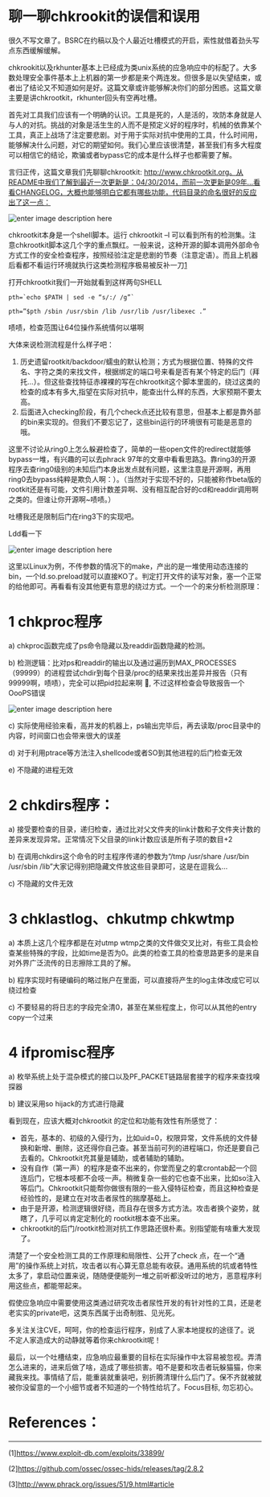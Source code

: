 # 聊一聊chkrookit的误信和误用

很久不写文章了。BSRC在约稿以及个人最近吐槽模式的开启，索性就借着劲头写点东西缓解缓解。

chkrookit以及rkhunter基本上已经成为类unix系统的应急响应中的标配了。大多数处理安全事件基本上上机器的第一步都是来个两连发。但很多是以失望结束，或者出了结论又不知道如何是好。这篇文章或许能够解决你们的部分困惑。这篇文章主要是讲chkrootkit，rkhunter回头有空再吐槽。

首先对工具我们应该有一个明确的认识。工具是死的，人是活的，攻防本身就是人与人的对抗。挑战的对象是活生生的人而不是预定义好的程序时，机械的依靠某个工具，真正上战场了注定要悲剧。对于用于实际对抗中使用的工具，什么时间用，能够解决什么问题，对它的期望如何。我们心里应该很清楚，甚至我们有多大程度可以相信它的结论，欺骗或者bypass它的成本是什么样子也都需要了解。

言归正传，这篇文章我们先聊聊chkrootkit: http://www.chkrootkit.org。从README中我们了解到最近一次更新是：04/30/2014，而前一次更新是09年…看看CHANGELOG，大概也能够明白它都有哪些功能，代码目录的命名很好的反应出了这一点：

![enter image description here](http://drops.javaweb.org/uploads/images/42f6a1c53974d80937c2f870b69843aa5bc27065.jpg)

chkrootkit本身是一个shell脚本。运行 chkrootkit –l 可以看到所有的检测集。注意chkrootkit脚本这几个字的重点飘红。一般来说，这种开源的脚本调用外部命令方式工作的安全检查程序，按照经验注定是悲剧的节奏（注意定语）。而且上机器后看都不看运行环境就执行这类检测程序极易被反补一刀[1](http://xteam.baidu.com/wp-content/uploads/2015/06/2.png)

打开chkrootkit我们一开始就看到这样两句SHELL

```
pth=`echo $PATH | sed -e “s/:/ /g”`

pth=”$pth /sbin /usr/sbin /lib /usr/lib /usr/libexec .”

```

啧啧，检查范围让64位操作系统情何以堪啊

大体来说检测流程是什么样子吧：

1.  历史遗留rootkit/backdoor/蠕虫的默认检测；方式为根据位置、特殊的文件名、字符之类的来找文件，根据绑定的端口号来看是否有某个特定的后门（拜托…）。但这些查找特征赤裸裸的写在chkrootkit这个脚本里面的，绕过这类的检查的成本有多大,指望在实际对抗中，能查出什么样的东西，大家预期不要太高。
2.  后面进入checking阶段，有几个check点还比较有意思，但基本上都是靠外部的bin来实现的。但我们不要忘记了，这些bin运行的环境很有可能是恶意的哦。

这里不讨论从ring0上怎么躲避检查了，简单的一些open文件的redirect就能够bypass一堆，有兴趣的可以去phrack 97年的文章中看看思路[3](http://xteam.baidu.com/wp-content/uploads/2015/06/2.png)。靠ring3的开源程序去查ring0级别的未知后门本身出发点就有问题，这里注意是开源啊，再用ring0去bypass纯粹是欺负人啊：）。（当然对于实现不好的，只能被称作beta版的rootkit还是有可能，文件引用计数差异啊、没有相互配合好的cd和readdir调用啊之类的。但谁让你开源啊~啧啧。）

吐槽我还是限制后门在ring3下的实现吧。

Ldd看一下

![enter image description here](http://drops.javaweb.org/uploads/images/48c6d9a3e4bcefea7484efafc53ea9f417a5a20f.jpg)

这里以Linux为例，不传参数的情况下的make，产出的是一堆使用动态连接的bin，一个ld.so.preload就可以直接KO了。判定打开文件的读写对象，塞一个正常的给他即可。再看看有没其他更有意思的绕过方式。一个一个的来分析检测原理：

1 chkproc程序
===========

a) chkproc函数完成了ps命令隐藏以及readdir函数隐藏的检测。

b) 检测逻辑：比对ps和readdir的输出以及通过遍历到MAX_PROCESSES（99999）的进程尝试chdir到每个目录/proc的结果来找出差异并报告（只有99999啊，啧啧），完全可以把pid拉起来啊 , 不过这样检查会导致报告一个OooPS错误

![enter image description here](http://drops.javaweb.org/uploads/images/94c307abff3c8492aa6607139108d07b85a99c0a.jpg)

c) 实际使用经验来看，高并发的机器上，ps输出完毕后，再去读取/proc目录中的内容，时间窗口也会带来很大的误差

d) 对于利用ptrace等方法注入shellcode或者SO到其他进程的后门检查无效

e) 不隐藏的进程无效

2 chkdirs程序：
============

a) 接受要检查的目录，递归检查，通过比对父文件夹的link计数和子文件夹计数的差异来发现异常。正常情况下父目录的link计数应该是所有子项的数目+2

b) 在调用chkdirs这个命令的时主程序传递的参数为“/tmp /usr/share /usr/bin /usr/sbin /lib”大家记得别把隐藏文件放这些目录即可，这是在逗我么…

c) 不隐藏的文件无效

3 chklastlog、chkutmp chkwtmp
============================

a) 本质上这几个程序都是在对utmp wtmp之类的文件做交叉比对，有些工具会检查某些特殊的字段，比如time是否为0。此类的检查工具的检查思路更多的是来自对外界广泛流传的日志擦除工具的了解。

b) 程序实现时有硬编码的略过账户在里面，可以直接将产生的log主体改成它可以绕过检查

c) 不要轻易的将日志的字段完全清0，甚至在某些程度上，你可以从其他的entry copy一个过来

4 ifpromisc程序
=============

a) 枚举系统上处于混杂模式的接口以及PF_PACKET链路层套接字的程序来查找嗅探器

b) 建议采用so hijack的方式进行隐藏

看到现在，应该大概对chkrootkit 的定位和功能有效性有所感觉了：

*   首先，基本的、初级的入侵行为，比如uid=0，权限异常，文件系统的文件替换和新增、删除，这还得你自己查。甚至当前可列的进程端口，你还是要自己去看的。Chkrootkit充其量是辅助，或者辅助的辅助。
*   没有自作（第一声）的程序是查不出来的，你堂而皇之的拿crontab起一个回连后门，它根本吱都不会吱一声。稍微复杂一些的它也查不出来，比如so注入等后门。Chkrootkit只能帮你做很有限的一些入侵特征检查，而且这种检查是经验性的，是建立在对攻击者尿性的揣摩基础上。
*   由于是开源，检测逻辑很好绕，而且存在很多方式方法。攻击者换个姿势，就瞎了，几乎可以肯定定制化的 rootkit根本查不出来。
*   chkrootkit的后门/rootkit检测对抗工作思路还很朴素。别指望能有啥重大发现了。

清楚了一个安全检测工具的工作原理和局限性、公开了check 点，在一个“通用”的操作系统上对抗，攻击者以有心算无意总能有收获。通用系统的坑或者特性太多了，拿启动位置来说，随随便便能列一堆之前听都没听过的地方，恶意程序利用这些点，都能带起来。

假使应急响应中需要使用这类通过研究攻击者尿性开发的有针对性的工具，还是老老实实的private吧，这类东西属于出奇制胜、见光死。

多关注关注CVE，呵呵，你的检查运行程序，别成了人家本地提权的途径了。说不定人家造成大的动静就等着你来chkrootkit呢！

最后，以一个吐槽结束，应急响应最重要的目标在实际操作中太容易被忽视。弄清怎么进来的，进来后做了啥，造成了哪些损害。咱不是要和攻击者玩躲猫猫，你来藏我来找。事情结了后，能重装就重装吧，别折腾清理什么后门了。保不齐就被就被你没留意的一个小细节或者不知道的一个特性给坑了。Focus目标, 勿忘初心。

References：
===========

* * *

(1]https://www.exploit-db.com/exploits/33899/

(2]https://github.com/ossec/ossec-hids/releases/tag/2.8.2

(3]http://www.phrack.org/issues/51/9.html#article